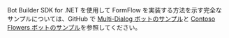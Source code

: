 Bot Builder SDK for .NET を使用して FormFlow を実装する方法を示す完全なサンプルについては、GitHub で <a href="https://github.com/Microsoft/BotBuilder-Samples/tree/master/CSharp/core-MultiDialogs" target="_blank">Multi-Dialog ボットのサンプル</a>と <a href="https://github.com/Microsoft/BotBuilder-Samples/tree/master/CSharp/demo-ContosoFlowers" target="_blank">Contoso Flowers ボットのサンプル</a>を参照してください。

